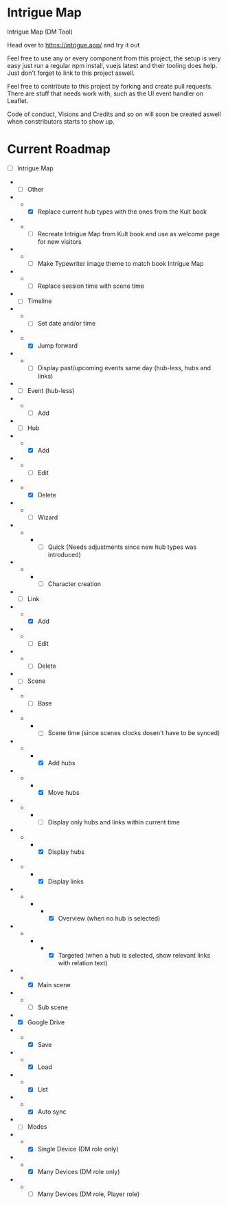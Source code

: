 # Intrigue Map
Intrigue Map (DM Tool)

Head over to https://intrigue.app/ and try it out

Feel free to use any or every component from this project, the setup is very easy
just run a regular npm install, vuejs latest and their tooling does help. 
Just don't forget to link to this project aswell.

Feel free to contribute to this project by forking and create pull requests. There
are stuff that needs work with, such as the UI event handler on Leaflet.

Code of conduct, Visions and Credits and so on will soon be created aswell when constributors starts to show up.

# Current Roadmap

- [ ] Intrigue Map
- - [ ] Other
- - - [x] Replace current hub types with the ones from the Kult book
- - - [ ] Recreate Intrigue Map from Kult book and use as welcome page for new visitors
- - - [ ] Make Typewriter image theme to match book Intrigue Map
- - - [ ] Replace session time with scene time
- - [ ] Timeline
- - - [ ] Set date and/or time
- - - [x] Jump forward
- - - [ ] Display past/upcoming events same day (hub-less, hubs and links)
- - [ ] Event (hub-less)
- - - [ ] Add
- - [ ] Hub
- - - [x] Add
- - - [ ] Edit
- - - [x] Delete
- - - [ ] Wizard
- - - - [ ] Quick (Needs adjustments since new hub types was introduced)
- - - - [ ] Character creation
- - [ ] Link
- - - [x] Add
- - - [ ] Edit
- - - [ ] Delete
- - [ ] Scene
- - - [ ] Base
- - - - [ ] Scene time (since scenes clocks dosen't have to be synced)
- - - - [x] Add hubs
- - - - [x] Move hubs
- - - - [ ] Display only hubs and links within current time
- - - - [x] Display hubs
- - - - [x] Display links
- - - - - [x] Overview (when no hub is selected)
- - - - - [x] Targeted (when a hub is selected, show relevant links with relation text)
- - - [x] Main scene
- - - [ ] Sub scene
- - [x] Google Drive
- - - [x] Save
- - - [x] Load
- - - [x] List
- - - [x] Auto sync
- - [ ] Modes
- - - [x] Single Device (DM role only)
- - - [x] Many Devices (DM role only)
- - - [ ] Many Devices (DM role, Player role)
